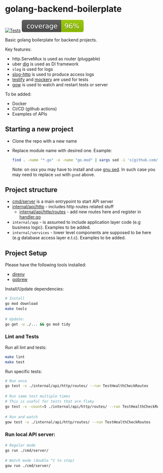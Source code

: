 # golang-backend-boilerplate

[![Tests](https://github.com/gemyago/golang-backend-boilerplate/actions/workflows/run-tests.yml/badge.svg)](https://github.com/gemyago/golang-backend-boilerplate/actions/workflows/run-tests.yml)
[![Coverage](https://raw.githubusercontent.com/gemyago/golang-backend-boilerplate/test-artifacts/coverage/golang-coverage.svg)](https://htmlpreview.github.io/?https://raw.githubusercontent.com/gemyago/golang-backend-boilerplate/test-artifacts/coverage/golang-coverage.html)

Basic golang boilerplate for backend projects.

Key features:
* http.ServeMux is used as router (pluggable)
* uber [dig](go.uber.org/dig) is used as DI framework
* `slog` is used for logs
* [slog-http](github.com/samber/slog-http) is used to produce access logs
* [testify](github.com/stretchr/testify) and [mockery](github.com/vektra/mockery) are used for tests
* [gow](github.com/mitranim/gow) is used to watch and restart tests or server

To be added:
* Docker
* CI/CD (github actions)
* Examples of APIs

## Starting a new project

* Clone the repo with a new name

* Replace module name with desired one. Example:

  ```bash
  find . -name "*.go" -o -name "go.mod" | xargs sed -i 's|github.com/gemyago/golang-backend-boilerplate|<YOUR-MODULE-PATH>|g';
  ```
  Note: on osx you may have to install and use [gnu sed](https://formulae.brew.sh/formula/gnu-sed). In such case you may need to replace `sed` with `gsed` above.

## Project structure

* [cmd/server](./cmd/server) is a main entrypoint to start API server
* [internal/api/http](./internal/api/http) - includes http routes related stuff
  * [internal/api/http/routes](./internal/api/http/routes) - add new routes here and register in [handler.go](./internal/api/http/server/handler.go)
* `internal/app` - is assumed to include application layer code (e.g business logic). Examples to be added.
* `internal/services` - lower level components are supposed to be here (e.g database access layer e.t.c). Examples to be added.

## Project Setup

Please have the following tools installed: 
* [direnv](https://github.com/direnv/direnv) 
* [gobrew](https://github.com/kevincobain2000/gobrew#install-or-update)

Install/Update dependencies: 
```sh
# Install
go mod download
make tools

# Update:
go get -u ./... && go mod tidy
```

### Lint and Tests

Run all lint and tests:
```bash
make lint
make test
```

Run specific tests:
```bash
# Run once
go test -v ./internal/api/http/routes/ --run TestHealthCheckRoutes

# Run same test multiple times
# This is useful for tests that are flaky
go test -v -count=5 ./internal/api/http/routes/ --run TestHealthCheckRoutes

# Run and watch
gow test -v ./internal/api/http/routes/ --run TestHealthCheckRoutes
```
### Run local API server:

```bash
# Regular mode
go run ./cmd/server/

# Watch mode (double ^C to stop)
gow run ./cmd/server/
```